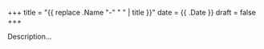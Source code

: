 +++
title = "{{ replace .Name "-" " " | title }}"
date = {{ .Date }}
draft = false
+++

Description...​ ​ 


